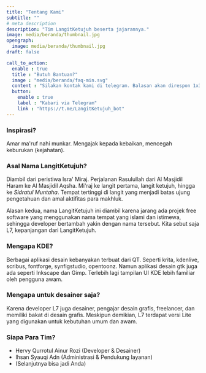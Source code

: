 ```yaml
---
title: "Tentang Kami"
subtitle: ""
# meta description
description: "Tim LangitKetujuh beserta jajarannya."
image: media/beranda/thumbnail.jpg
opengraph:
  image: media/beranda/thumbnail.jpg
draft: false

call_to_action:
  enable : true
  title : "Butuh Bantuan?"
  image : "media/beranda/faq-min.svg"
  content : "Silakan kontak kami di telegram. Balasan akan direspon 1x3 jam."
  button:
    enable : true
    label : "Kabari via Telegram"
    link : "https://t.me/LangitKetujuh_bot"
---
```



### Inspirasi?

Amar ma'ruf nahi munkar. Mengajak kepada kebaikan, mencegah keburukan (kejahatan).

### Asal Nama LangitKetujuh?

Diambil dari peristiwa Isra' Miraj. Perjalanan Rasulullah dari Al Masjidil Haram ke Al Masjidil Aqsha. Mi'raj ke langit pertama, langit ketujuh, hingga ke _Sidratul Muntaha_. Tempat tertinggi di langit yang menjadi batas ujung pengetahuan dan amal aktifitas para makhluk.

Alasan kedua, nama LangitKetujuh ini diambil karena jarang ada projek free software yang menggunakan nama tempat yang islami dan istimewa, sehingga developer bertambah yakin dengan nama tersebut. Kita sebut saja L7, kepanjangan dari LangitKetujuh.

### Mengapa KDE?

Berbagai aplikasi desain kebanyakan terbuat dari QT. Seperti krita, kdenlive, scribus, fontforge, synfigstudio, opentoonz. Namun aplikasi desain gtk juga ada seperti Inkscape dan Gimp. Terlebih lagi tampilan UI KDE lebih familiar oleh pengguna awam.

### Mengapa untuk desainer saja?

Karena developer L7 juga desainer, pengajar desain grafis, freelancer, dan memiliki bakat di desain grafis. Meskipun demikian, L7 terdapat versi Lite yang digunakan untuk kebutuhan umum dan awam.

### Siapa Para Tim?

* Hervy Qurrotul Ainur Rozi (Developer & Desainer)
* Ihsan Syauqi Adn (Administrasi & Pendukung layanan)
* (Selanjutnya bisa jadi Anda)
